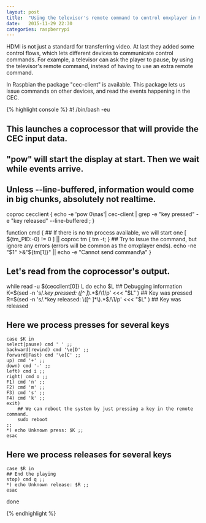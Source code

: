 ```yaml
---
layout: post
title:  "Using the televisor's remote command to control omxplayer in Raspberry Pi"
date:   2015-11-29 22:30
categories: raspberrypi
---
```


HDMI is not just a standard for transferring video.  At last they added some control flows, which lets different devices to communicate control commands.  For example, a televisor can ask the player to pause, by using the televisor's remote command, instead of having to use an extra remote command. 

In Raspbian the package "cec-client" is available. This package lets us issue commands on other devices, and read the events happening in the CEC.


{% highlight console %}
#! /bin/bash -eu

## This launches a coprocessor that will provide the CEC input data.
## "pow" will start the display at start. Then we wait while events arrive. 
## Unless --line-buffered, information would come in big chunks, absolutely not realtime.
coproc cecclient { echo -e 'pow 0\nas'| cec-client | grep -e "key pressed" -e "key released" --line-buffered ; }

function cmd {
	## If there is no tm process available, we will start one
	[ ${tm_PID:-0} != 0 ] || coproc tm { tm -t;  } 
	## Try to issue the command, but ignore any errors (errors will be common as the omxplayer ends).
	echo -ne "$1" >&"${tm[1]}" || echo -e "Cannot send command\a" 
}

## Let's read from the coprocessor's output.
while read -u ${cecclient[0]} L
do 
	echo $L    ## Debugging information
	K=$(sed -n 's/.*key pressed: \([^ ]*\).*$/\1/p' <<< "$L" )    ## Key was pressed
	R=$(sed -n 's/.*key released: \([^ ]*\).*$/\1/p' <<< "$L" )   ## Key was released

## Here we process presses for several keys
	case $K in 
	select|pause) cmd ' ' ;;
	backward|rewind) cmd '\e[D' ;;
	forward|Fast) cmd '\e[C' ;;
	up) cmd '+' ;;
	down) cmd '-' ;;
	left) cmd i ;;
	right) cmd o ;; 
	F1) cmd 'n' ;;
	F2) cmd 'm' ;;
	F3) cmd 's' ;;
	F4) cmd 'k' ;;
	exit) 
		## We can reboot the system by just pressing a key in the remote command.
		sudo reboot
	;;
	*) echo Unknown press: $K ;;
	esac
## Here we process releases for several keys
	case $R in
	## End the playing
	stop) cmd q ;;
	*) echo Unknown release: $R ;;
	esac
done

{% endhighlight %}

